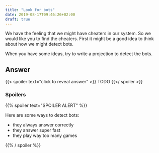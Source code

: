 ```yaml
---
title: "Look for bots"
date: 2019-08-17T09:46:26+02:00
draft: true
---
```


We have the feeling that we might have cheaters in our system. So we would like you to find the cheaters.
First it might be a good idea to think about how we might detect bots.

When you have some ideas, try to write a projection to detect the bots.

## Answer

{{< spoiler text="click to reveal answer" >}}
TODO
{{</ spoiler >}}

### Spoilers

{{% spoiler text="SPOILER ALERT" %}}

Here are some ways to detect bots:

- they always answer correctly
- they answer super fast
- they play way too many games

{{% / spoiler %}}

